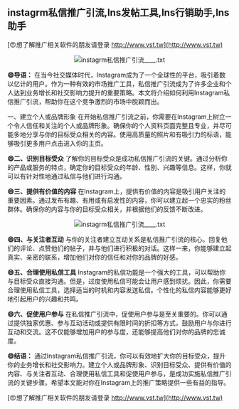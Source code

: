 ## **instagrm私信推广引流,Ins发帖工具,Ins行销助手,Ins助手**

[😍想了解推广相关软件的朋友请登录 http://www.vst.tw](http://www.vst.tw)

 <center><img src="https://vst.tw/MP4/tuiguang/png/8.png" alt="instagrm私信推广引流____.txt"></center>

**😄导语：**
在当今社交媒体时代，Instagram成为了一个全球性的平台，吸引着数以亿计的用户。作为一种有效的市场推广工具，私信推广引流成为了许多企业和个人达到业务增长和社交影响力提升的重要策略。本文将介绍如何利用Instagram私信推广引流，帮助你在这个竞争激烈的市场中脱颖而出。

一、建立个人或品牌形象
在开始私信推广引流之前，你需要在Instagram上树立一个令人信任和关注的个人或品牌形象。确保你的个人资料页面完整且专业，并尽可能多地分享与你的目标受众相关的内容。使用高质量的照片和有吸引力的标语，能够吸引更多用户点击进入你的主页。

**😄二、识别目标受众**
了解你的目标受众是成功私信推广引流的关键。通过分析你的产品或服务的特点，确定你的目标受众的年龄、性别、兴趣等信息。这样，你就可以有针对性地通过私信与他们进行沟通。

**😄三、提供有价值的内容**
在Instagram上，提供有价值的内容是吸引用户关注的重要因素。通过发布有趣、有用或有启发性的内容，你可以建立起一个忠实的粉丝群体。确保你的内容与你的目标受众相关，并根据他们的反馈不断改进。

 <center><img src="https://vst.tw/MP4/tuiguang/png/3.png" alt="instagrm私信推广引流____.txt"></center>

**😄四、与关注者互动**
与你的关注者建立互动关系是私信推广引流的核心。回复他们的评论、点赞他们的帖子，并与他们进行积极的对话。这样一来，你能够建立起真实、亲密的联系，增加他们对你的信任和对你的品牌的好感。

**😄五、合理使用私信工具**
Instagram的私信功能是一个强大的工具，可以帮助你与目标受众直接沟通。但是，过度使用私信可能会让用户感到烦扰。因此，你需要合理使用私信工具，选择适当的时机和内容发送私信。个性化的私信内容能够更好地引起用户的兴趣和共鸣。

**😄六、促使用户参与**
在私信推广引流中，促使用户参与是至关重要的。你可以通过提供独家优惠、参与互动活动或提供有限时间的折扣等方式，鼓励用户与你进行互动和交流。这不仅能够增加用户的参与度，还能够提高他们对你的品牌的忠诚度。

**😄结语：**
通过Instagram私信推广引流，你可以有效地扩大你的目标受众，提升你的业务增长和社交影响力。建立个人或品牌形象、识别目标受众、提供有价值的内容、与关注者互动、合理使用私信工具和促使用户参与，是成功实施私信推广引流的关键步骤。希望本文能对你在Instagram上的推广策略提供一些有益的指导。

[😍想了解推广相关软件的朋友请登录 http://www.vst.tw](http://www.vst.tw)



